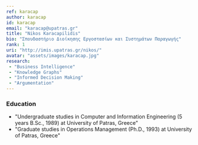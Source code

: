 ```yaml
---
ref: karacap
author: karacap
id: karacap
email: "karacap@upatras.gr"
title: "Nikos Karacapilidis"
bio: "Σπουδαστήριο Διοίκησης Εργοστασίων και Συστημάτων Παραγωγής"
rank: 1
uri: "http://imis.upatras.gr/nikos/"
avatar: "assets/images/karacap.jpg"
research:
 - "Business Intelligence"
 - "Knowledge Graphs"
 - "Informed Decision Making"
 - "Argumentation"
---
```


### Education
  - "Undergraduate studies in Computer and Information Engineering (5 years B.Sc., 1989) at University of Patras, Greece"
  - "Graduate studies in Operations Management (Ph.D., 1993) at University of Patras, Greece"
